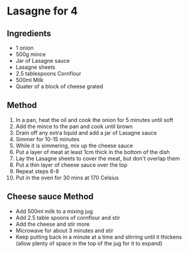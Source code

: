 # Lasagne for 4
## Ingredients
* 1 onion
* 500g mince
* Jar of Lasagne sauce
* Lasagne sheets
* 2.5 tablespoons Cornflour
* 500ml Milk
* Quater of a block of cheese grated

## Method
1. In a pan, heat the oil and cook the onion for 5 minutes until soft
2. Add the mince to the pan and cook until brown
3. Drain off any extra liquid and add a jar of Lasagne sauce
4. Simmer for 10-15 minutes
5. While it is simmering, mix up the cheese sauce
6. Put a layer of meat at least 1cm thick in the bottom of the dish
7. Lay the Lasagne sheets to cover the meat, but don't overlap them
8. Put a thin layer of cheese sauce over the top
9. Repeat steps 6-8
10. Put in the oven for 30 mins at 170 Celsius

## Cheese sauce Method
* Add 500ml milk to a mixing jug
* Add 2.5 table spoons of cornflour and stir
* Add the cheese and stir more
* Microwave for about 3 minutes and stir
* Keep putting back in a minute at a time and stirring until it thickens (allow plenty of space in the top of the jug for it to expand)
